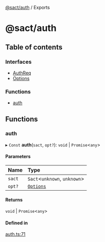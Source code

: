 [@sact/auth](README.md) / Exports

# @sact/auth

## Table of contents

### Interfaces

- [AuthReq](interfaces/authreq.md)
- [Options](interfaces/options.md)

### Functions

- [auth](modules.md#auth)

## Functions

### auth

▸ `Const` **auth**(`sact`, `opt?`): `void` \| `Promise`<`any`\>

#### Parameters

| Name | Type |
| :------ | :------ |
| `sact` | `Sact`<`unknown`, `unknown`\> |
| `opt?` | [`Options`](interfaces/options.md) |

#### Returns

`void` \| `Promise`<`any`\>

#### Defined in

[auth.ts:71](https://github.com/mattiasewers/sact/blob/df76a34/packages/auth/src/auth.ts#L71)
